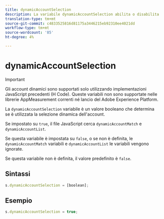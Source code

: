 ```yaml
---
title: dynamicAccountSelection
description: La variabile dynamicAccountSelection abilita o disabilita la selezione dinamica degli account.
translation-type: tm+mt
source-git-commit: c4833525816d81175a3446215eb92310ee4021dd
workflow-type: tm+mt
source-wordcount: '85'
ht-degree: 4%

---
```



# dynamicAccountSelection

>[!IMPORTANT]
>
>Gli account dinamici sono supportati solo utilizzando implementazioni JavaScript precedenti (H Code). Queste variabili non sono supportate nelle librerie AppMeasurement correnti né  lancio del Adobe Experience Platform.

La `dynamicAccountSelection` variabile è un valore booleano che determina se è utilizzata la selezione dinamica dell&#39;account.

Se impostato su `true`, il file JavaScript cerca `dynamicAccountMatch` e `dynamicAccountList`.

Se questa variabile è impostata su `false`, o se non è definita, le `dynamicAccountMatch` variabili e `dynamicAccountList` le variabili vengono ignorate.

Se questa variabile non è definita, il valore predefinito è `false`.

## Sintassi

```js
s.dynamicAccountSelection = [boolean];
```

## Esempio

```js
s.dynamicAccountSelection = true;
```
